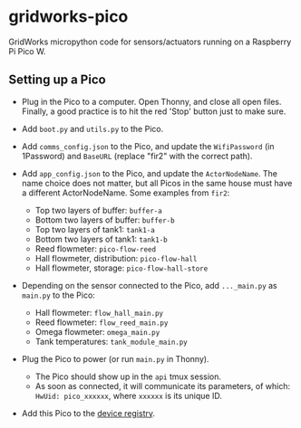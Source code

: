 # gridworks-pico

GridWorks micropython code for sensors/actuators running on a Raspberry Pi Pico W.

## Setting up a Pico

- Plug in the Pico to a computer. Open Thonny, and close all open files. Finally, a good practice is to hit the red 'Stop' button just to make sure.

- Add `boot.py` and `utils.py` to the Pico.

- Add `comms_config.json` to the Pico, and update the `WifiPassword` (in 1Password) and `BaseURL` (replace "fir2" with the correct path).

- Add `app_config.json` to the Pico, and update the `ActorNodeName`. The name choice does not matter, but all Picos in the same house must have a different ActorNodeName. Some examples from `fir2`: 
  - Top two layers of buffer: `buffer-a`
  - Bottom two layers of buffer: `buffer-b`
  - Top two layers of tank1: `tank1-a`
  - Bottom two layers of tank1: `tank1-b`
  - Reed flowmeter: `pico-flow-reed`
  - Hall flowmeter, distribution: `pico-flow-hall`
  - Hall flowmeter, storage: `pico-flow-hall-store`
  
- Depending on the sensor connected to the Pico, add `..._main.py` as `main.py` to the Pico:
  - Hall flowmeter: `flow_hall_main.py`
  - Reed flowmeter: `flow_reed_main.py`
  - Omega flowmeter: `omega_main.py`
  - Tank temperatures: `tank_module_main.py`

- Plug the Pico to power (or run `main.py` in Thonny).
  - The Pico should show up in the `api` tmux session. 
  - As soon as connected, it will communicate its parameters, of which: ```HwUid: pico_xxxxxx```, where `xxxxxx` is its unique ID. 
- Add this Pico to the [device registry](https://docs.google.com/spreadsheets/d/1ciNYkqTFreuF7spXqfPVz5j4dWS9rPG2Zydkkh57mLI/edit?pli=1&gid=167548878#gid=167548878).
